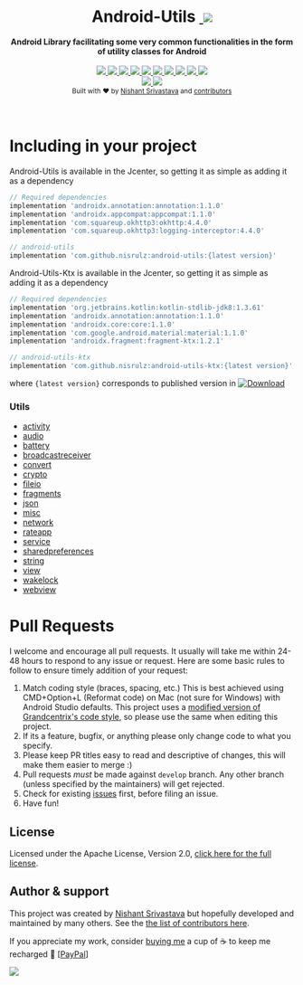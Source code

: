 <h1 align="center">Android-Utils&nbsp;<a href="https://twitter.com/intent/tweet?text=Checkout%20Android-Utils%3A%20Android%20Library%20facilitating%20some%20very%20common%20functionalities%20in%20the%20form%20of%20utility%20classes%20for%20Android&url=https://github.com/nisrulz/android-utils&via=nisrulz&hashtags=AndroidDev,android,library,OpenSource">
        <img src="https://img.shields.io/twitter/url/http/shields.io.svg?style=social"/>
    </a></h1>

<div align="center">
  <strong>Android Library facilitating some very common functionalities in the form of utility classes for Android</strong>
</div>
<br/>
<div align="center">
    <!-- Bintray -->
    <a href="https://bintray.com/nisrulz/maven/com.github.nisrulz%3Aandroid-utils/_latestVersion">
        <img src="https://api.bintray.com/packages/nisrulz/maven/com.github.nisrulz%3Aandroid-utils/images/download.svg"/>
    </a>
    <!-- API -->
    <a href="https://android-arsenal.com/api?level=14">
        <img src="https://img.shields.io/badge/API-14%2B-orange.svg?style=flat"/>
    </a>
    <!-- Circle CI -->
    <a href="https://circleci.com/gh/nisrulz/android-utils/tree/master">
        <img src="https://circleci.com/gh/nisrulz/android-utils.svg?style=svg"/>
    </a>
    <!-- Android Arsenal -->
    <a href="https://android-arsenal.com/details/1/4068">
        <img src="https://img.shields.io/badge/Android%20Arsenal-android--utils-green.svg?style=true"/>
    </a>
    <!-- Android Dev Digest -->
    <a href="https://www.androiddevdigest.com/digest-106/">
        <img src="https://img.shields.io/badge/AndroidDev%20Digest-%23106-blue.svg"/>
    </a>
    <!-- GitHub stars -->
    <a href="https://github.com/nisrulz/android-utils">
        <img src="https://img.shields.io/github/stars/nisrulz/android-utils.svg?style=social&label=Star"/>
    </a>
    <!-- GitHub forks -->
    <a href="https://github.com/nisrulz/android-utils/fork">
        <img src="hhttps://img.shields.io/github/forks/nisrulz/android-utils.svg?style=social&label=Fork"/>
    </a>
    <!-- GitHub watchers -->
    <a href="https://github.com/nisrulz/android-utils">
        <img src="https://img.shields.io/github/watchers/nisrulz/android-utils.svg?style=social&label=Watch"/>
    </a>
    <!-- Say Thanks! -->
    <a href="https://saythanks.io/to/nisrulz">
        <img src="https://img.shields.io/badge/Say%20Thanks-!-1EAEDB.svg"/>
    </a>
    <a href="https://www.paypal.me/nisrulz/5usd">
        <img src="https://img.shields.io/badge/$-donate-ff69b4.svg?maxAge=2592000&amp;style=flat">
    </a>
    <br/>
     <!-- GitHub followers -->
    <a href="https://github.com/nisrulz/android-utils">
        <img src="https://img.shields.io/github/followers/nisrulz.svg?style=social&label=Follow%20@nisrulz"/>
    </a>
    <!-- Twitter Follow -->
    <a href="https://twitter.com/nisrulz">
        <img src="https://img.shields.io/twitter/follow/nisrulz.svg?style=social"/>
    </a>
</div>

<div align="center">
  <sub>Built with ❤︎ by
  <a href="https://twitter.com/nisrulz">Nishant Srivastava</a> and
  <a href="https://github.com/nisrulz/android-utils/graphs/contributors">
    contributors
  </a>
</div>
<br/>
<br/>

# Including in your project

Android-Utils is available in the Jcenter, so getting it as simple as adding it as a dependency

```gradle
// Required dependencies
implementation 'androidx.annotation:annotation:1.1.0'
implementation 'androidx.appcompat:appcompat:1.1.0'
implementation 'com.squareup.okhttp3:okhttp:4.4.0'
implementation 'com.squareup.okhttp3:logging-interceptor:4.4.0'

// android-utils
implementation 'com.github.nisrulz:android-utils:{latest version}'
```

Android-Utils-Ktx is available in the Jcenter, so getting it as simple as adding it as a dependency

```gradle
// Required dependencies
implementation 'org.jetbrains.kotlin:kotlin-stdlib-jdk8:1.3.61'
implementation 'androidx.annotation:annotation:1.1.0'
implementation 'androidx.core:core:1.1.0'
implementation 'com.google.android.material:material:1.1.0'
implementation 'androidx.fragment:fragment-ktx:1.2.1'

// android-utils-ktx
implementation 'com.github.nisrulz:android-utils-ktx:{latest version}'
```

where `{latest version}` corresponds to published version in [ ![Download](https://api.bintray.com/packages/nisrulz/maven/com.github.nisrulz%3Aandroid-utils/images/download.svg) ](https://bintray.com/nisrulz/maven/com.github.nisrulz%3Aandroid-utils/_latestVersion)

### Utils

- [activity](/android-utils/src/main/java/github/nisrulz/androidutils/activity/ActivityUtils.java)
- [audio](/android-utils/src/main/java/github/nisrulz/androidutils/audio/AudioUtils.java)
- [battery](/android-utils/src/main/java/github/nisrulz/androidutils/battery/BatteryUtils.java)
- [broadcastreceiver](/android-utils/src/main/java/github/nisrulz/androidutils/broadcastreceiver/BroadcastReceiverUtils.java)
- [convert](/android-utils/src/main/java/github/nisrulz/androidutils/convert/ConvertUtils.java)
- [crypto](/android-utils/src/main/java/github/nisrulz/androidutils/crypto)
- [fileio](/android-utils/src/main/java/github/nisrulz/androidutils/fileio/FileIOUtil.java)
- [fragments](/android-utils/src/main/java/github/nisrulz/androidutils/fragments)
- [json](/android-utils/src/main/java/github/nisrulz/androidutils/json/JSONUtils.java)
- [misc](/android-utils/src/main/java/github/nisrulz/androidutils/misc/MiscUtils.java)
- [network](/android-utils/src/main/java/github/nisrulz/androidutils/network)
- [rateapp](/android-utils/src/main/java/github/nisrulz/androidutils/rateapp/RateMyApp.java)
- [service](/android-utils/src/main/java/github/nisrulz/androidutils/service/ServiceUtils.java)
- [sharedpreferences](/android-utils/src/main/java/github/nisrulz/androidutils/sharedpreferences/SharedPrefUtils.java)
- [string](/android-utils/src/main/java/github/nisrulz/androidutils/string/StringUtils.java)
- [view](/android-utils/src/main/java/github/nisrulz/androidutils/view/ViewUtil.java)
- [wakelock](/android-utils/src/main/java/github/nisrulz/androidutils/wakelock/WakeLockUtils.java)
- [webview](/android-utils/src/main/java/github/nisrulz/androidutils/webview/WebViewUtils.java)

# Pull Requests

I welcome and encourage all pull requests. It usually will take me within 24-48 hours to respond to any issue or request. Here are some basic rules to follow to ensure timely addition of your request:

1. Match coding style (braces, spacing, etc.) This is best achieved using CMD+Option+L (Reformat code) on Mac (not sure for Windows) with Android Studio defaults. This project uses a [modified version of Grandcentrix's code style](https://github.com/nisrulz/AndroidCodeStyle/tree/nishant-config), so please use the same when editing this project.
2. If its a feature, bugfix, or anything please only change code to what you specify.
3. Please keep PR titles easy to read and descriptive of changes, this will make them easier to merge :)
4. Pull requests _must_ be made against `develop` branch. Any other branch (unless specified by the maintainers) will get rejected.
5. Check for existing [issues](https://github.com/nisrulz/android-utils/issues) first, before filing an issue.
6. Have fun!

## License

Licensed under the Apache License, Version 2.0, [click here for the full license](/LICENSE.txt).

## Author & support

This project was created by [Nishant Srivastava](https://github.com/nisrulz/nisrulz.github.io#nishant-srivastava) but hopefully developed and maintained by many others. See the [the list of contributors here](https://github.com/nisrulz/android-utils/graphs/contributors).

If you appreciate my work, consider [buying me](https://www.paypal.me/nisrulz/5usd) a cup of :coffee: to keep me recharged :metal: [[PayPal](https://www.paypal.me/nisrulz/5usd)]

<img src="http://forthebadge.com/images/badges/built-for-android.svg" />
